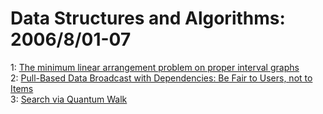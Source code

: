 # Data Structures and Algorithms: 2006/8/01-07  
1: [The minimum linear arrangement problem on proper interval graphs](https://doi.org/10.48550/arXiv.cs/0608008)  
2: [Pull-Based Data Broadcast with Dependencies: Be Fair to Users, not to  Items](https://doi.org/10.48550/arXiv.cs/0608013)  
3: [Search via Quantum Walk](https://doi.org/10.48550/arXiv.quant-ph/0608026)  
